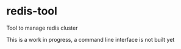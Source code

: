 # redis-tool
Tool to manage redis cluster


This is a work in progress, a command line interface is not built yet

